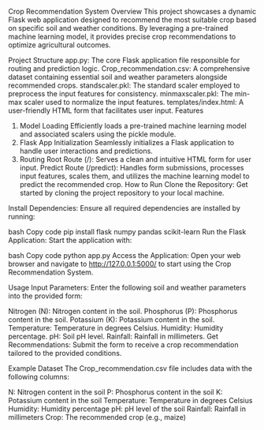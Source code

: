 Crop Recommendation System
Overview
This project showcases a dynamic Flask web application designed to recommend the most suitable crop based on specific soil and weather conditions. By leveraging a pre-trained machine learning model, it provides precise crop recommendations to optimize agricultural outcomes.

Project Structure
app.py: The core Flask application file responsible for routing and prediction logic.
Crop_recommendation.csv: A comprehensive dataset containing essential soil and weather parameters alongside recommended crops.
standscaler.pkl: The standard scaler employed to preprocess the input features for consistency.
minmaxscaler.pkl: The min-max scaler used to normalize the input features.
templates/index.html: A user-friendly HTML form that facilitates user input.
Features
1. Model Loading
Efficiently loads a pre-trained machine learning model and associated scalers using the pickle module.
2. Flask App Initialization
Seamlessly initializes a Flask application to handle user interactions and predictions.
3. Routing
Root Route (/): Serves a clean and intuitive HTML form for user input.
Predict Route (/predict): Handles form submissions, processes input features, scales them, and utilizes the machine learning model to predict the recommended crop.
How to Run
Clone the Repository: Get started by cloning the project repository to your local machine.

Install Dependencies: Ensure all required dependencies are installed by running:

bash
Copy code
pip install flask numpy pandas scikit-learn
Run the Flask Application: Start the application with:

bash
Copy code
python app.py
Access the Application: Open your web browser and navigate to http://127.0.0.1:5000/ to start using the Crop Recommendation System.

Usage
Input Parameters: Enter the following soil and weather parameters into the provided form:

Nitrogen (N): Nitrogen content in the soil.
Phosphorus (P): Phosphorus content in the soil.
Potassium (K): Potassium content in the soil.
Temperature: Temperature in degrees Celsius.
Humidity: Humidity percentage.
pH: Soil pH level.
Rainfall: Rainfall in millimeters.
Get Recommendations: Submit the form to receive a crop recommendation tailored to the provided conditions.

Example Dataset
The Crop_recommendation.csv file includes data with the following columns:

N: Nitrogen content in the soil
P: Phosphorus content in the soil
K: Potassium content in the soil
Temperature: Temperature in degrees Celsius
Humidity: Humidity percentage
pH: pH level of the soil
Rainfall: Rainfall in millimeters
Crop: The recommended crop (e.g., maize)
